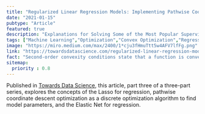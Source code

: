 ```yaml
---
title: "Regularized Linear Regression Models: Implementing Pathwise Coordinate Descent For The Lasso and The Elastic Net In Python Using NumPy"
date: "2021-01-15"
pubtype: "Article"
featured: true
description: "Explanations for Solving Some of the Most Popular Supervised Learning Algorithms"
tags: ["Machine Learning","Optimization","Convex Optimization","Regression", "Towards Data Science", "Medium"]
image: "https://miro.medium.com/max/2400/1*cju3fHmuTtt5w4AFV7lfFg.png"
link: "https://towardsdatascience.com/regularized-linear-regression-models-dcf5aa662ab9"
fact: "Second-order convexity conditions state that a function is convex if it is continuous, twice differentiable, and has an associated Hessian matrix that is positive semi-definite"
sitemap:
  priority : 0.8
---
```


Published in [Towards Data Science](https://towardsdatascience.com/), this article, part three of a three-part series, explores the concepts of the Lasso for regression, pathwise coordinate descent optimization as a discrete optimization algorithm to find model parameters, and the Elastic Net for regression.  

